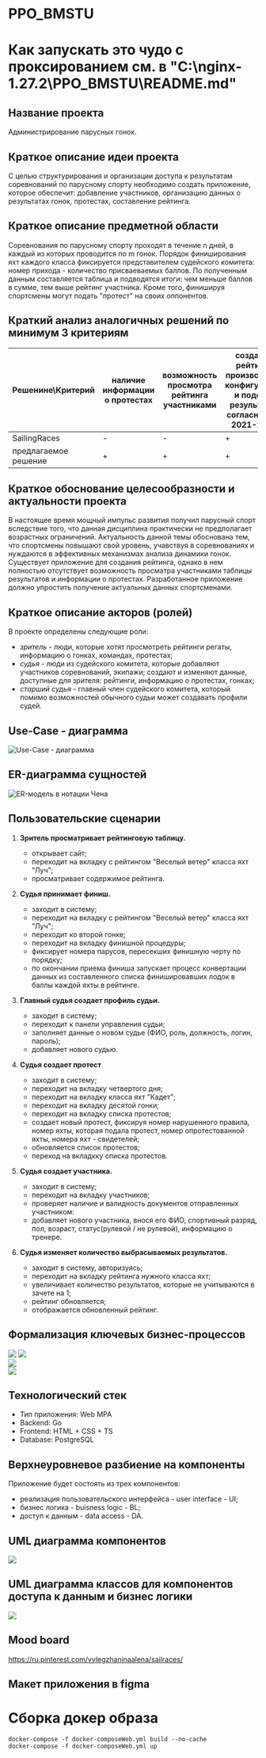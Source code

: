 # PPO_BMSTU

# Как запускать это чудо с проксированием см. в "C:\nginx-1.27.2\PPO_BMSTU\README.md" 


## Название проекта

Администрирование парусных гонок.

## Краткое описание идеи проекта

С целью структурирования и организации доступа к результатам соревнований по парусному спорту необходимо создать приложение, которое обеспечит: добавление участников, организацию данных о результатах гонок, протестах, составление рейтинга.

## Краткое описание предметной области

Соревнования по парусному спорту проходят в течение n дней, в каждый из которых проводится по m гонок. Порядок финиширования яхт каждого класса фиксируется представителем судейского комитета: номер прихода - количество присваеваемых баллов. По полученным данным составляется таблица и подводятся итоги: чем меньше баллов в сумме, тем выше рейтинг участника. Кроме того, финишируя спортсмены могут подать "протест" на своих оппонентов.

## Краткий анализ аналогичных решений по минимум 3 критериям

|Решенине\Критерий| наличие информации о протестах | возможность просмотра рейтинга участниками | создание рейтинга произвольной конфигурации и подсчет результатов согласно ППГ 2021-2024 | гонки с пересадкой, флотов, крейсерские |
|-|--------|--------|--------|--------|
| SailingRaces | - | - | + | + |
| предлагаемое решение | + | + | + | - |

## Краткое обоснование целесообразности и актуальности проекта

В настоящее время мощный импульс развития получил парусный спорт вследствие того, что данная дисциплина практически не предполагает возрастных ограничений. Актуальность данной темы обоснована тем, что спортсмены повышают свой уровень, учавствуя в соревнованиях и нуждаются в эффективных механизмах анализа динамики гонок. Существует приложение для создания рейтинга, однако в нем полностью отсутствует возможность просматра участниками таблицы результатов и информации о протестах. Разработанное приложение должно упростить получение актуальных данных спортсменами.

## Краткое описание акторов (ролей)

В проекте определены следующие роли:

- _зритель_ - люди, которые хотят просмотреть рейтинги регаты, информацию о гонках, командах, протестах;
- _судья_ - люди из судейского комитета, которые добавляют участников соревнований, экипажи; создают и изменяют данные, доступные для зрителя: рейтинги, информацию о протестах, гонках;
- _старший судья_ - главный член судейского комитета, который помимо возможностей обычного судьи может создавать профили судей.

## Use-Case - диаграмма

![Use-Case - диаграмма](schemes/Use-Case.svg)  

## ER-диаграмма сущностей

![ER-модель в нотации Чена](schemes/ER.svg)  

## Пользовательские сценарии

1. **Зритель просматривает рейтинговую таблицу.**
   - открывает сайт;
   - переходит на вкладку с рейтингом "Веселый ветер" класса яхт "Луч";
   - просматривает содержимое рейтинга. 

2. **Судья принимает финиш.**
   - заходит в систему;
   - переходит на вкладку с рейтингом "Веселый ветер" класса яхт "Луч";
   - переходит ко второй гонке;
   - переходит на вкладку финишной процедуры;
   - фиксирует номера парусов, пересекших финишную черту по порядку;
   - по окончании приема финиша запускает процесс конвертации данных из составленного списка финишировавших лодок в баллы каждой яхты в рейтинге.

3. **Главный судья создает профиль судьи.**
    - заходит в систему;
    - переходит к панели управления судьи;
    - заполняет данные о новом судье (ФИО, роль, должность, логин, пароль);
    - добавляет нового судью.

4. **Судья создает протест**
   - заходит в систему;
   - переходит на вкладку четвертого дня;
   - переходит на вкладку класса яхт "Кадет";
   - переходит на вкладку десятой гонки; 
   - переходит на вкладку списка протестов;
   - создает новый протест, фиксируя номер нарушенного правила, номер яхты, которая подала протест, номер опротестованной яхты, номера яхт - свидетелей;
   - обновляется список протестов;
   - переход на вкладкку списка протестов.

5. **Судья создает участника.**
   - заходит в систему;
   - переходит на вкладку участников;
   - проверяет наличие и валидность документов отправленных участником: 
   - добавляет нового участника, внося его ФИО, спортивный разряд, пол, возраст, статус(рулевой / не рулевой), информацию о тренере. 

6. **Судья изменяет количество выбрасываемых результатов.**
   - заходит в систему, авторизуясь;
   - переходит на вкладку рейтинга нужного класса яхт;
   - увеличивает количество результатов, которые не учитываются в зачете на 1;
   - рейтинг обновляется;
   - отображается обновленный рейтинг.

## Формализация ключевых бизнес-процессов

![](schemes/BPMN1.svg) 
![](schemes/BPMN2.svg)  
![](schemes/BPMN3.svg)  
![](schemes/BPMN4.svg)  

## Технологический стек

- Тип приложения: Web MPA
- Backend: Go
- Frontend: HTML + CSS + TS
- Database: PostgreSQL

## Верхнеуровневое разбиение на компоненты

Приложение будет состоять из трех компонентов:
- реализация пользовательского интерфейса - user interface - UI;
- бизнес логика - buisness logic - BL;
- доступ к данным - data access - DA.

## UML диаграмма компонентов
![](schemes/UML_COMP.svg)  

## UML диаграмма классов для компонентов доступа к данным и бизнес логики
![](schemes/UML_BL_DA.svg)  

## Mood board

https://ru.pinterest.com/vylegzhaninaalena/sailraces/

## Макет приложения в figma

# Сборка докер образа
```
docker-compose -f docker-composeWeb.yml build --no-cache  
docker-compose -f docker-composeWeb.yml up  

```